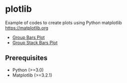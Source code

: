 # plotlib
Example of codes to create plots using Python matplotlib https://matplotlib.org
* [Group Bars Plot](https://github.com/jackkolokasis/plotlib/blob/master/group_bars)
* [Group Stack Bars Plot](https://github.com/jackkolokasis/plotlib/blob/master/group_stack_bars)

## Prerequisites
* Python (>=3.0)
* Matplotlib (>=3.2.1)


